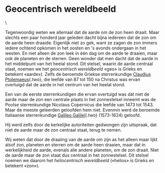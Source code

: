 # Geocentrisch wereldbeeld

\

Tegenwoordig weten we allemaal dat de aarde om de zon heen draait. Maar
slechts een paar honderd jaar geleden dacht bijna iedereen dat de zon om
de aarde heen draaide. Eigenlijk niet zo gek, want ze zagen de zon
immers iedere ochtend opkomen in het oosten en \'s avonds ondergaan in
het westen. En niet alleen de zon leek in één dag om de aarde te
draaien, maar ook de planeten en de sterren. Geen wonder dat men dacht
dat de aarde in het middelpunt van het heelal stond. Dit stelsel, waarin
de aarde centraal staat, noemen we het *geocentrisch wereldbeeld* «geo»
is Grieks en betekent «aarde»). Zelfs de beroemde Griekse sterrenkundige
[Claudius Ptolemaeus](ptolemaeus.html){.two}, die leefde van 87 tot 150
na Christus was ervan overtuigd dat de aarde in het centrum van het
heelal stond.

Een van de eerste sterrenkundigen die ervan overtuigd was dat niet de
aarde maar de zon een centrale plaats in het zonnestelsel inneemt was de
Poolse sterrenkundige Nicolaus Copernicus die leefde van 1473 tot 1543.
Maar de meeste geleerden geloofden hem niet. Evenmin werd de beroemde
Italiaanse sterrenkundige [Galileo Galileï](galilei.html){.two}
(1573-1624) geloofd.

Hij werd zelfs door de kerkelijke autoriteiten gedwongen zijn uitspraak,
dat niet de aarde maar de zon centraal staat, terug te nemen.

Wij weten dat door de draaiing van de aarde om zijn as het alleen maar
lijkt alsof zon, planeten en sterren om de aarde heen draaien, maar dat
in werkelijkheid de aarde, evenals alle andere planeten, om de zon
draait. Niet de aarde maar de zon staat dus centraal in het
zonnestelsel. Dit stelsel noemen we daarom het *heliocentrisch
wereldbeeld* («helios» is Grieks en betekent «zon»).

